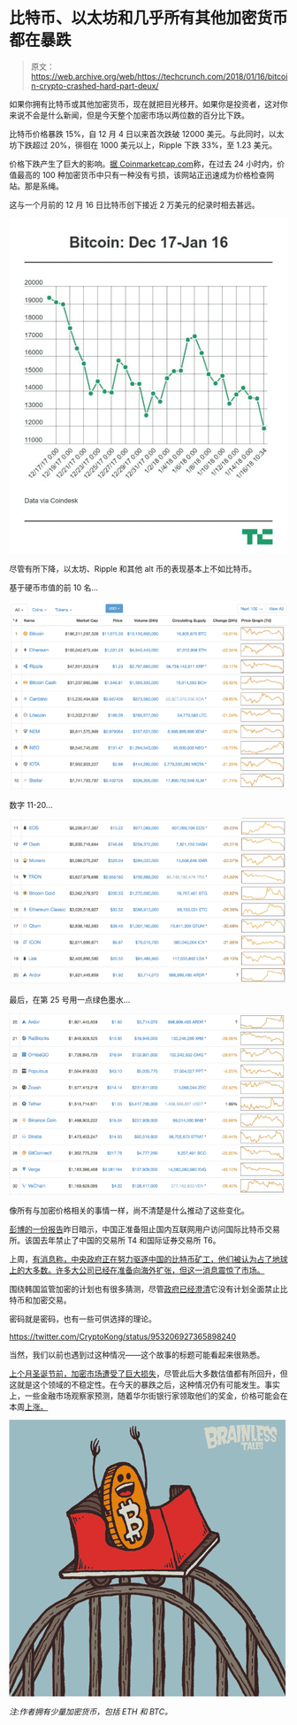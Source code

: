 # 比特币、以太坊和几乎所有其他加密货币都在暴跌

> 原文：<https://web.archive.org/web/https://techcrunch.com/2018/01/16/bitcoin-crypto-crashed-hard-part-deux/>

如果你拥有比特币或其他加密货币，现在就把目光移开。如果你是投资者，这对你来说不会是什么新闻，但是今天整个加密市场以两位数的百分比下跌。

比特币价格暴跌 15%，自 12 月 4 日以来首次跌破 12000 美元。与此同时，以太坊下跌超过 20%，徘徊在 1000 美元以上，Ripple 下跌 33%，至 1.23 美元。

价格下跌产生了巨大的影响。[据 Coinmarketcap.com](https://web.archive.org/web/20230403082535/https://coinmarketcap.com/)称，在过去 24 小时内，价值最高的 100 种加密货币中只有一种没有亏损，该网站正迅速成为价格检查网站。那是系绳。

这与一个月前的 12 月 16 日比特币创下接近 2 万美元的纪录时相去甚远。

![](img/ff4747fedb1df1222de66427d9fd30f4.png)

尽管有所下降，以太坊、Ripple 和其他 alt 币的表现基本上不如比特币。

基于硬币市值的前 10 名…

![](img/1e6de5b8720525dfa6fce388f28766cf.png)

数字 11-20…

![](img/e839b40db87b7b6b44911195cb710bbf.png)

最后，在第 25 号用一点绿色墨水…

![](img/692be5b457db0a31f84a9bdbc809299b.png)

像所有与加密价格相关的事情一样，尚不清楚是什么推动了这些变化。

[彭博的一份报告](https://web.archive.org/web/20230403082535/https://www.cnbc.com/2018/01/15/china-is-reportedly-raising-the-bar-on-its-cryptocurrency-crackdown.html)昨日暗示，中国正准备阻止国内互联网用户访问国际比特币交易所。该国去年禁止了中国的交易所 T4 和国际证券交易所 T6。

上周，[有消息称，中央政府正在努力驱逐中国的比特币矿工，他们被认为占了地球上的大多数。许多大公司已经在准备向海外扩张，但这一消息震惊了市场。](https://web.archive.org/web/20230403082535/https://techcrunch.com/2018/01/08/china-is-reportedly-moving-to-clampdown-on-bitcoin-miners/)

围绕韩国监管加密的计划也有很多猜测，尽管[政府已经澄清](https://web.archive.org/web/20230403082535/https://techcrunch.com/2018/01/11/south-korea-bitcoin-regulation-story-lives-on/)它没有计划全面禁止比特币和加密交易。

密码就是密码，也有一些可供选择的理论。

https://twitter.com/CryptoKong/status/953206927365898240

当然，我们以前也遇到过这种情况——这个故事的标题可能看起来很熟悉。

[上个月圣诞节前，加密市场遭受了巨大损失](https://web.archive.org/web/20230403082535/https://techcrunch.com/2017/12/22/bitcoin-crypto-crashed-hard/)，尽管此后大多数估值都有所回升，但这就是这个领域的不稳定性。在今天的暴跌之后，这种情况仍有可能发生。事实上，一些金融市场观察家预测，随着华尔街银行家领取他们的奖金，价格可能会在本周[上涨。](https://web.archive.org/web/20230403082535/http://www.businessinsider.com/bitcoin-price-explosion-wall-street-spends-bonuses-2018-1)

![](img/6a3940254c6b426a5cb0f18b32f70378.png)

*注:作者拥有少量加密货币，包括 ETH 和 BTC。*